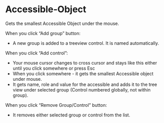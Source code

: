 # Accessible-Object
Gets the smallest Accessible Object under the mouse.

When you click “Add group” button: 
	
  - A new group is added to a treeview control. It is named automatically.

When you click “Add control”:

  - Your mouse cursor changes to cross cursor and stays like this either until you click somewhere or press Esc
  - When you click somewhere - it gets the smallest Accessible object under mouse. 
  - It gets name, role and value for the accessible and adds it to the tree view under selected group (Control numbered globally, not within group).
  
When you click “Remove Group/Control” button:

  - It removes either selected group or control from the list.
